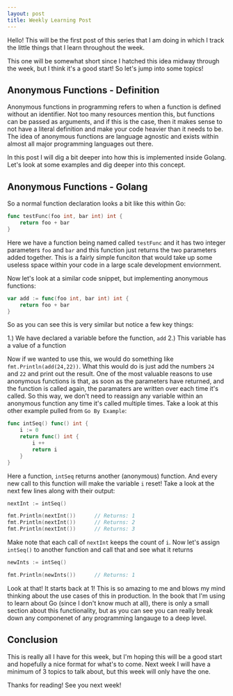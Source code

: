 ```yaml
---
layout: post
title: Weekly Learning Post
---
```


Hello! This will be the first post of this series that I am doing in which I track the little things that I learn throughout the week.

This one will be somewhat short since I hatched this idea midway through the week, but I think it's a good start! So let's jump into some topics!



Anonymous Functions - Definition
-----------------------------

Anonymous functions in programming refers to when a function is defined without an identifier. Not too many resources mention this, but functions can be passed as arguments, and if this is the case, then it makes sense to not have a literal definition and make your code heavier than it needs to be. The idea of anonymous functions are language agnostic and exists within almost all major programming languages out there.

In this post I will dig a bit deeper into how this is implemented inside Golang. Let's look at some examples and dig deeper into this concept.


Anonymous Functions - Golang
----------------------------

So a normal function declaration looks a bit like this within Go:

```go
func testFunc(foo int, bar int) int {
	return foo + bar
}
```

Here we have a function being named called `testFunc` and it has two integer parameters `foo` and `bar` and this function just returns the two parameters added together. This is a fairly simple funciton that would take up some useless space within your code in a large scale development enviornment.

Now let's look at a similar code snippet, but implementing anonymous functions:

```go
var add := func(foo int, bar int) int {
	return foo + bar
}
```

So as you can see this is very similar but notice a few key things:

1.) We have declared a variable before the function, `add`
2.) This variable has a value of a function

Now if we wanted to use this, we would do something like `fmt.Println(add(24,22))`. What this would do is just add the numbers `24` and `22` and print out the result. One of the most valuable reasons to use anonymous functions is that, as soon as the parameters have returned, and the function is called again, the paramaters are written over each time it's called. So this way, we don't need to reassign any variable within an anonymous function any time it's called multiple times. Take a look at this other example pulled from `Go By Example`:

```go
func intSeq() func() int {
	i := 0
	return func() int {
		i ++
		return i
	}
}
```

Here a function, `intSeq` returns another (anonymous) function. And every new call to this function will make the variable `i` reset! Take a look at the next few lines along with their output:

```go
nextInt := intSeq()

fmt.Println(nextInt())		// Returns: 1
fmt.Println(nextInt())		// Returns: 2
fmt.Println(nextInt())		// Returns: 3
```

Make note that each call of `nextInt` keeps the count of `i`. Now let's assign `intSeq()` to another function and call that and see what it returns

```go
newInts := intSeq()

fmt.Println(newInts())		// Returns: 1
```

Look at that! It starts back at 1! This is so amazing to me and blows my mind thinking about the use cases of this in production. In the book that I'm using to learn about Go (since I don't know much at all), there is only a small section about this functionality, but as you can see you can really break down any componenet of any programming langauge to a deep level. 



Conclusion
-----------

This is really all I have for this week, but I'm hoping this will be a good start and hopefully a nice format for what's to come. Next week I will have a minimum of 3 topics to talk about, but this week will only have the one. 

Thanks for reading! See you next week! 
